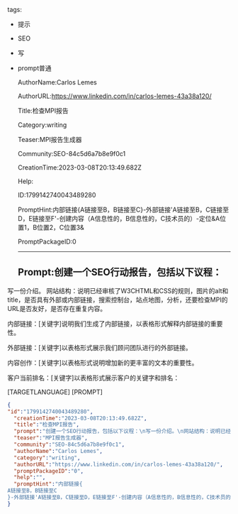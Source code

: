   tags: 
- 提示
- SEO
- 写
- prompt普通

  AuthorName:Carlos Lemes

  AuthorURL:https://www.linkedin.com/in/carlos-lemes-43a38a120/

  Title:检查MPI报告

  Category:writing

  Teaser:MPI报告生成器

  Community:SEO-84c5d6a7b8e9f0c1

  CreationTime:2023-03-08T20:13:49.682Z

  Help:

  ID:1799142740043489280

  PromptHint:内部链接{A链接至B，B链接至C}-外部链接'A链接至B，C链接至D，E链接至F'-创建内容（A信息性的，B信息性的，C技术员的）-定位&A位置1，B位置2，C位置3&

  PromptPackageID:0

  ---

  ## Prompt:创建一个SEO行动报告，包括以下议程：
写一份介绍。
网站结构：说明已经审核了W3CHTML和CSS的规则，图片的alt和title，是否具有外部或内部链接，搜索控制台，站点地图，分析，还要检查MPI的URL是否友好，是否存在重复内容。

内部链接：[关键字]说明我们生成了内部链接，以表格形式解释内部链接的重要性。

外部链接：[关键字]以表格形式展示我们顾问团队进行的外部链接。

内容创作：[关键字]以表格形式说明增加新的更丰富的文本的重要性。

客户当前排名：[关键字]以表格形式展示客户的关键字和排名：

[TARGETLANGUAGE]
[PROMPT]

  ```json
  {
  "id":"1799142740043489280",
    "creationTime":"2023-03-08T20:13:49.682Z",
    "title":"检查MPI报告",
    "prompt":"创建一个SEO行动报告，包括以下议程：\n写一份介绍。\n网站结构：说明已经审核了W3CHTML和CSS的规则，图片的alt和title，是否具有外部或内部链接，搜索控制台，站点地图，分析，还要检查MPI的URL是否友好，是否存在重复内容。\n\n内部链接：[关键字]说明我们生成了内部链接，以表格形式解释内部链接的重要性。\n\n外部链接：[关键字]以表格形式展示我们顾问团队进行的外部链接。\n\n内容创作：[关键字]以表格形式说明增加新的更丰富的文本的重要性。\n\n客户当前排名：[关键字]以表格形式展示客户的关键字和排名：\n\n[TARGETLANGUAGE]\n[PROMPT]",
    "teaser":"MPI报告生成器",
    "community":"SEO-84c5d6a7b8e9f0c1",
    "authorName":"Carlos Lemes",
    "category":"writing",
    "authorURL":"https://www.linkedin.com/in/carlos-lemes-43a38a120/",
    "promptPackageID":"0",
    "help":"",
    "promptHint":"内部链接{
  A链接至B，B链接至C
  }-外部链接'A链接至B，C链接至D，E链接至F'-创建内容（A信息性的，B信息性的，C技术员的）-定位&A位置1，B位置2，C位置3&"
  }
  ```
